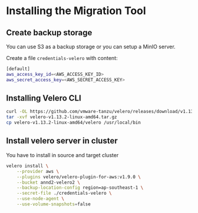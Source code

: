 # Installing the Migration Tool

## Create backup storage

You can use S3 as a backup storage or you can setup a MinIO server.

Create a file `credentials-velero` with content:

```bash
[default]
aws_access_key_id=<AWS_ACCESS_KEY_ID>
aws_secret_access_key=<AWS_SECRET_ACCESS_KEY>
```

## Installing Velero CLI

```bash
curl -OL https://github.com/vmware-tanzu/velero/releases/download/v1.13.2/velero-v1.13.2-linux-amd64.tar.gz
tar -xvf velero-v1.13.2-linux-amd64.tar.gz
cp velero-v1.13.2-linux-amd64/velero /usr/local/bin
```

## Install velero server in cluster

You have to install in source and target cluster

```bash
velero install \
    --provider aws \
    --plugins velero/velero-plugin-for-aws:v1.9.0 \
    --bucket annd2-velero2 \
    --backup-location-config region=ap-southeast-1 \
    --secret-file ./credentials-velero \
    --use-node-agent \
    --use-volume-snapshots=false
```
